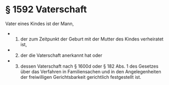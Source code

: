 # § 1592 Vaterschaft
Vater eines Kindes ist der Mann,
* 1. der zum Zeitpunkt der Geburt mit der Mutter des Kindes verheiratet ist,
* 2. der die Vaterschaft anerkannt hat oder
* 3. dessen Vaterschaft nach § 1600d oder § 182 Abs. 1 des Gesetzes über das Verfahren in Familiensachen und in den Angelegenheiten der freiwilligen Gerichtsbarkeit gerichtlich festgestellt ist.